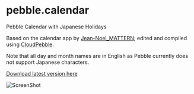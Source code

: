 pebble.calendar
===============
Pebble Calendar with Japanese Holidays 

Based on the calendar app by [Jean-Noel_MATTERN](http://download.famillemattern.com/public/pebble/pebble-cal/); edited and compiled using [CloudPebble](https://cloudpebble.net/).

Note that all day and month names are in English as Pebble currently does not support Japanese characters.

[Download latest version here](http://builds.cloudpebble.net/f/3/f35ada9f008143a78114714e8d2770d7/watchface.pbw)

![ScreenShot](https://static.cloudpebble.net//ide/img/status/passing.png)
